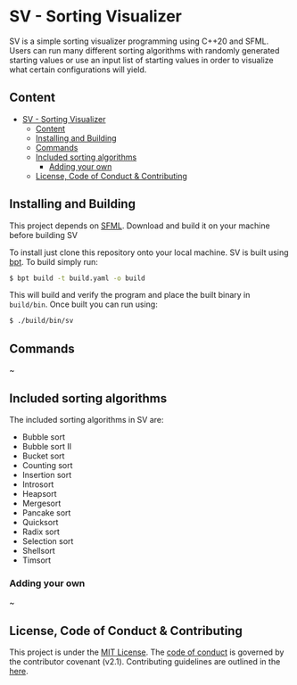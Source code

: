 # SV - Sorting Visualizer

SV is a simple sorting visualizer programming using C++20 and SFML. Users can run many different sorting algorithms with randomly generated starting values or use an input list of starting values in order to visualize what certain configurations will yield.

## Content

- [SV - Sorting Visualizer](#sv---sorting-visualizer)
  - [Content](#content)
  - [Installing and Building](#installing-and-building)
  - [Commands](#commands)
  - [Included sorting algorithms](#included-sorting-algorithms)
    - [Adding your own](#adding-your-own)
  - [License, Code of Conduct \& Contributing](#license-code-of-conduct--contributing)

## Installing and Building

This project depends on [SFML](https://www.sfml-dev.org/download.php). Download and build it on your machine before building SV

To install just clone this repository onto your local machine. SV is built using [bpt](https://bpt.pizza/docs/latest/index.html). To build simply run:

```sh
$ bpt build -t build.yaml -o build
```

This will build and verify the program and place the built binary in `build/bin`. Once built you can run using:

```sh
$ ./build/bin/sv
```

## Commands

~

## Included sorting algorithms

The included sorting algorithms in SV are:

- Bubble sort
- Bubble sort II
- Bucket sort
- Counting sort
- Insertion sort
- Introsort
- Heapsort
- Mergesort
- Pancake sort
- Quicksort
- Radix sort
- Selection sort
- Shellsort
- Timsort

### Adding your own

~

## License, Code of Conduct & Contributing

This project is under the [MIT License](LICENSE). The [code of conduct](CODE_OF_CONDUCT.md) is governed by the contributor covenant (v2.1). Contributing guidelines are outlined in the [here](CONTRIBUTING.md).
